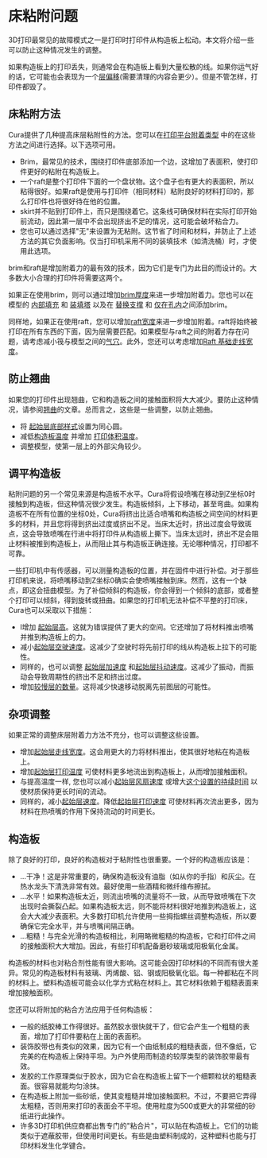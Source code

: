 床粘附问题
====
3D打印最常见的故障模式之一是打印时打印件从构造板上松动。本文将介绍一些可以防止这种情况发生的调整。

如果构造板上的打印丢失，则通常会在构造板上看到大量松散的线。如果你运气好的话，它可能也会表现为一个[层偏移](layer_shift.md)(需要清理的内容会更少）。但是不管怎样，打印件都毁了。

床粘附方法
----
Cura提供了几种提高床层粘附性的方法。您可以在[打印平台附着类型](../platform_adhesion/adhesion_type.md) 中的在这些方法之间进行选择。以下选项可用。
* Brim，最常见的技术，围绕打印件底部添加一个边，这增加了表面积，使打印件更好的粘附在构造板上。
* 一个raft是整个打印件下面的一个盘状物。这个盘子也有更大的表面积，所以粘得很好。如果raft是使用与打印件（相同材料）粘附良好的材料打印的，那么打印件也将很好待在他的位置。
* skirt并不贴到打印件上，而只是围绕着它。这条线可确保材料在实际打印开始前流动，因此第一层中不会出现挤出不足的情况，这可能会破坏粘合力。
* 您也可以通过选择"无"来设置为无粘附。这节省了时间和材料，并防止了上述方法的其它负面影响。仅当打印机采用不同的装填技术（如清洗桶）时，才使用此选项。

brim和raft是增加附着力的最有效的技术，因为它们是专门为此目的而设计的。大多数大小合理的打印件将需要这两个。

如果正在使用brim，则可以通过增加[brim厚度](../platform_adhesion/brim_width.md)来进一步增加附着力。您也可以在模型的 [内部填充](../support/support_brim_enable.md) 和 [装填塔](../dual/prime_tower_brim_enable.md) 以及在 [替换支撑](../platform_adhesion/brim_replaces_support.md) 和 [仅在孔内](../platform_adhesion/brim_outside_only.md)之间添加brim。

同样地，如果正在使用raft，您可以增加[raft宽度](../platform_adhesion/raft_margin.md)来进一步增加附着。raft将始终被打印在所有东西的下面，因为层需要匹配。如果模型与raft之间的附着力存在问题，请考虑减小筏与模型之间的[气穴](../platform_adhesion/raft_airgap.md)。此外，您还可以考虑增加[Raft 基础走线宽度](../platform_adhesion/raft_base_line_width.md)。

防止翘曲
----
如果您的打印件出现翘曲，它和构造板之间的接触面积将大大减少。要防止这种情况，请参阅[翘曲](warping.md)的文章。总而言之，这些是一些调整，以防止翘曲。
* 将 [起始层底部样式](../top_bottom/top_bottom_pattern_0.md)设置为同心圆。
* 减低[构造板温度](../material/material_bed_temperature.md) 并增加 [打印体积温度](../material/build_volume_temperature.md)。
* 调整模型，使第一层上的外部尖角较少。

调平构造板
----
粘附问题的另一个常见来源是构造板不水平。Cura将假设喷嘴在移动到Z坐标0时接触到构造板，但这种情况很少发生。构造板倾斜，上下移动，甚至弯曲。如果构造板不在所有位置的坐标0处，Cura将挤出比适合喷嘴和构造板之间空间的材料更多的材料，并且您将得到挤出过度或挤出不足。当床太近时，挤出过度会导致斑点，这会导致喷嘴在行进中将打印件从构造板上撕下。当床太远时，挤出不足会阻止材料被推到构造板上，从而阻止其与构造板正确连接。无论哪种情况，打印都不可靠。

一些打印机中有传感器，可以测量构造板的位置，并在固件中进行补偿。对于那些打印机来说，将喷嘴移动到Z坐标0确实会使喷嘴接触到床。然而，这有一个缺点，即这会扭曲模型。为了补偿倾斜的构造板，你会得到一个倾斜的底部，或者整个打印可以倾斜，得到旋转或扭曲。如果您的打印机无法补偿不平整的打印床，Cura也可以采取以下措施：
* I增加 [起始层高](../resolution/layer_height_0.md)。这就为错误提供了更大的空间。它还增加了将材料推出喷嘴并推到构造板上的力。
* 减小[起始层空驶速度](../speed/speed_layer_0.md)。这减少了空驶时将先前打印的线从构造板上拉下的可能性。
* 同样的，也可以调整 [起始层加速度](../speed/acceleration_layer_0.md) 和[起始层抖动速度](../speed/jerk_layer_0.md)。这减少了振动，而振动会导致周期性的挤出不足和挤出过度。
* 增加[较慢层的数量](../speed/speed_slowdown_layers.md)。这将减少快速移动脱离先前图层的可能性。

杂项调整
----
如果正常的调整床层附着力方法不充分，也可以调整这些设置。
* 增加[起始层走线宽度](../resolution/initial_layer_line_width_factor.md)。这会用更大的力将材料推出，使其很好地粘在构造板上。
* 增加[起始层打印温度](../material/material_print_temperature_layer_0.md) 可使材料更多地流出到构造板上，从而增加接触面积。
* 与提高温度一样, 您也可以减小[起始层风扇速度](../cooling/cool_fan_speed_0.md) 或增大[这个设置的持续时间](../cooling/cool_fan_full_at_height.md) 以使材质保持更长时间的流动。
* 同样的，减小[起始层速度](../speed/speed_layer_0.md)。降低[起始层打印速度](../speed/speed_print_layer_0.md) 可使材料再次流出更多，因为材料在热喷嘴的作用下保持流动的时间更长。

构造板
----
除了良好的打印，良好的构造板对于粘附性也很重要。一个好的构造板应该是：
* ...干净！这是非常重要的，确保构造板没有油脂（如从你的手指）和灰尘。在热水龙头下清洗非常有效。最好使用一些酒精和微纤维布擦拭。
* ...水平！如果构造板太近，则流出喷嘴的流量将不一致，从而导致喷嘴在下次出现时会撕裂凸起。如果构造板太远，则不能将材料很好地推到构造板上，这会大大减少表面积。大多数打印机允许使用一些拇指螺丝调整构造板，所以要确保它完全水平，并与喷嘴间隔正确。
* ...粗糙！与完全光滑的构造板相比，利用略微粗糙的构造板，它和打印件之间的接触面积大大增加。因此，有些打印机配备磨砂玻璃或阳极氧化金属。

构造板的材料也对粘合剂性能有很大影响。这可能会因打印材料的不同而有很大差异。常见的构造板材料有玻璃、丙烯酸、铝、钢或阳极氧化铝。每一种都粘在不同的材料上。塑料构造板可能会以化学方式粘在材料上。其它材料依赖于粗糙表面来增加接触面积。

您还可以将附加的粘合方法应用于任何构造板：
* 一般的纸胶棒工作得很好。虽然胶水很快就干了，但它会产生一个粗糙的表面，增加了打印件要粘在上面的表面积。
* 装饰胶带也有类似的效果，因为它有一个由纸制成的粗糙表面，但不像纸，它完美的在构造板上保持平坦。为户外使用而制造的较厚类型的装饰胶带最有效。
* 发胶的工作原理类似于胶水，因为它会在构造板上留下一个细颗粒状的粗糙表面。很容易就能均匀涂抹。
* 在构造板上附加一些砂纸，使其变粗糙并增加接触面积。不过，不要把它弄得太粗糙，否则用来打印的表面会不平坦。使用粒度为500或更大的非常细的砂纸进行此操作。
* 许多3D打印机供应商都出售专门的"粘合片"，可以贴在构造板上。它们的功能类似于遮蔽胶带，但使用时间更长。有些是由塑料制成的，这种塑料也能与打印材料发生化学键合。
